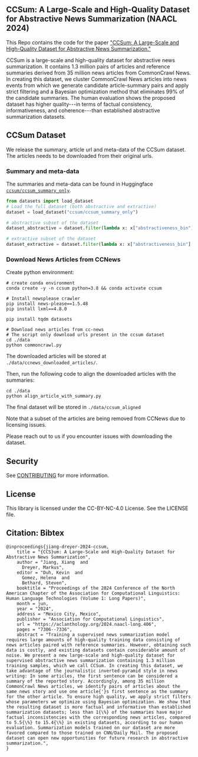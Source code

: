 <!-- markdownlint-disable -->

## CCSum: A Large-Scale and High-Quality Dataset for Abstractive News Summarization (NAACL 2024)
This Repo contains the code for the paper ["CCSum: A Large-Scale and High-Quality Dataset for Abstractive News Summarization."](https://aclanthology.org/2024.naacl-long.406/)

CCSum is a large-scale and high-quality dataset for abstractive news summarization.
It contains 1.3 million pairs of articles and reference summaries derived from 35 million news articles from CommonCrawl News.
In creating this dataset, we cluster CommonCrawl News articles into news events from which we generate candidate article-summary pairs and apply strict filtering and a Bayesian optimization method that eliminates 99% of the candidate summaries.
The human evaluation shows the proposed dataset has higher quality---in terms of factual consistency, informativeness, and coherence---than established abstractive summarization datasets.

## CCSum Dataset
We release the summary, article url and meta-data of the CCSum dataset. The articles needs to be downloaded from their original urls.

### Summary and meta-data
The summaries and meta-data can be found in Huggingface [`ccsum/ccsum_summary_only`](https://huggingface.co/datasets/ccsum/ccsum_summary_only).

```python
from datasets import load_dataset
# Load the full dataset (both abstractive and extractive)
dataset = load_dataset("ccsum/ccsum_summary_only")

# abstractive subset of the dataset
dataset_abstractive = dataset.filter(lambda x: x["abstractiveness_bin"] == "high")

# extractive subset of the dataset
dataset_extractive = dataset.filter(lambda x: x["abstractiveness_bin"] == "low")
```

### Download News Articles from CCNews
Create python environment:
```
# create conda environment
conda create -y -n ccsum python=3.8 && conda activate ccsum

# Install newsplease crawler
pip install news-please==1.5.48
pip install lxml==4.8.0

pip install tqdm datasets

# Download news articles from cc-news
# The script only download urls present in the ccsum dataset
cd ./data
python commoncrawl.py
```
The downloaded articles will be stored at `./data/ccnews_downloaded_articles/`.

Then, run the following code to align the downloaded articles with the summaries:
```
cd ./data
python align_article_with_summary.py

```
The final dataset will be stored in `./data/ccsum_aligned`

Note that a subset of the articles are being removed from CCNews due to licensing issues.

Please reach out to us if you encounter issues with downloading the dataset.


## Security

See [CONTRIBUTING](CONTRIBUTING.md#security-issue-notifications) for more information.

## License

This library is licensed under the CC-BY-NC-4.0 License. See the LICENSE file.

## Citation: Bibtex
```
@inproceedings{jiang-dreyer-2024-ccsum,
    title = "{CCS}um: A Large-Scale and High-Quality Dataset for Abstractive News Summarization",
    author = "Jiang, Xiang  and
      Dreyer, Markus",
    editor = "Duh, Kevin  and
      Gomez, Helena  and
      Bethard, Steven",
    booktitle = "Proceedings of the 2024 Conference of the North American Chapter of the Association for Computational Linguistics: Human Language Technologies (Volume 1: Long Papers)",
    month = jun,
    year = "2024",
    address = "Mexico City, Mexico",
    publisher = "Association for Computational Linguistics",
    url = "https://aclanthology.org/2024.naacl-long.406",
    pages = "7306--7336",
    abstract = "Training a supervised news summarization model requires large amounts of high-quality training data consisting of news articles paired with reference summaries. However, obtaining such data is costly, and existing datasets contain considerable amount of noise. We present a new large-scale and high-quality dataset for supervised abstractive news summarization containing 1.3 million training samples, which we call CCSum. In creating this dataset, we take advantage of the journalistic inverted-pyramid style in news writing: In some articles, the first sentence can be considered a summary of the reported story. Accordingly, among 35 million CommonCrawl News articles, we identify pairs of articles about the same news story and use one article{'}s first sentence as the summary for the other article. To ensure high quality, we apply strict filters whose parameters we optimize using Bayesian optimization. We show that the resulting dataset is more factual and informative than established summarization datasets; less than 1{\%} of the summaries have major factual inconsistencies with the corresponding news articles, compared to 5.5{\%} to 15.4{\%} in existing datasets, according to our human evaluation. Summarization models trained on our dataset are more favored compared to those trained on CNN/Daily Mail. The proposed dataset can open new opportunities for future research in abstractive summarization.",
}
```
